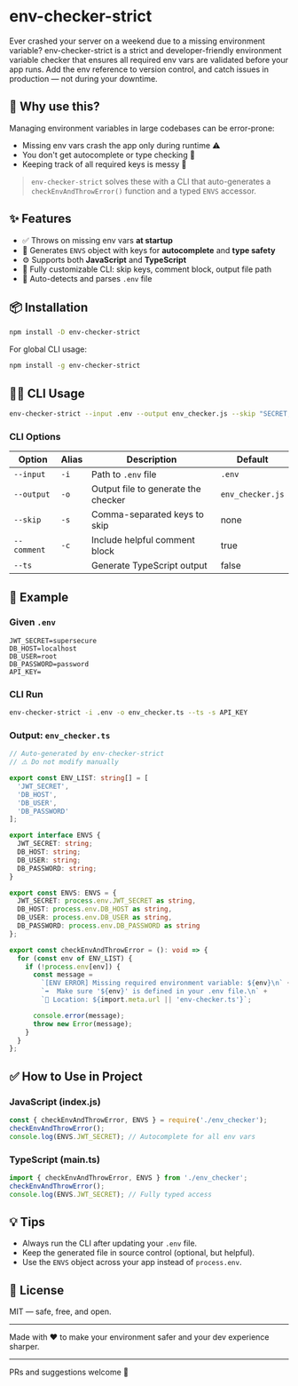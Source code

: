 # env-checker-strict

Ever crashed your server on a weekend due to a missing environment variable? env-checker-strict is a strict and developer-friendly environment variable checker that ensures all required env vars are validated before your app runs. Add the env reference to version control, and catch issues in production — not during your downtime.

## 🚀 Why use this?

Managing environment variables in large codebases can be error-prone:

- Missing env vars crash the app only during runtime ⚠️
- You don't get autocomplete or type checking 🧠
- Keeping track of all required keys is messy 📝

> `env-checker-strict` solves these with a CLI that auto-generates a `checkEnvAndThrowError()` function and a typed `ENVS` accessor.

## ✨ Features

- ✅ Throws on missing env vars **at startup**
- 🧠 Generates `ENVS` object with keys for **autocomplete** and **type safety**
- ⚙️ Supports both **JavaScript** and **TypeScript**
- 🧪 Fully customizable CLI: skip keys, comment block, output file path
- 📄 Auto-detects and parses `.env` file

## 📦 Installation

```bash
npm install -D env-checker-strict
```

For global CLI usage:

```bash
npm install -g env-checker-strict
```

## 🧑‍💻 CLI Usage

```bash
env-checker-strict --input .env --output env_checker.js --skip "SECRET,API_KEY" --ts
```

### CLI Options

| Option       | Alias | Description                                     | Default         |
|--------------|-------|-------------------------------------------------|-----------------|
| `--input`    | `-i`  | Path to `.env` file                            | `.env`          |
| `--output`   | `-o`  | Output file to generate the checker             | `env_checker.js`|
| `--skip`     | `-s`  | Comma-separated keys to skip                   | none            |
| `--comment`  | `-c`  | Include helpful comment block                  | true            |
| `--ts`       |       | Generate TypeScript output                     | false           |

## 🔧 Example

### Given `.env`

```env
JWT_SECRET=supersecure
DB_HOST=localhost
DB_USER=root
DB_PASSWORD=password
API_KEY=
```

### CLI Run

```bash
env-checker-strict -i .env -o env_checker.ts --ts -s API_KEY
```

### Output: `env_checker.ts`

```ts
// Auto-generated by env-checker-strict
// ⚠️ Do not modify manually

export const ENV_LIST: string[] = [
  'JWT_SECRET',
  'DB_HOST',
  'DB_USER',
  'DB_PASSWORD'
];

export interface ENVS {
  JWT_SECRET: string;
  DB_HOST: string;
  DB_USER: string;
  DB_PASSWORD: string;
}

export const ENVS: ENVS = {
  JWT_SECRET: process.env.JWT_SECRET as string,
  DB_HOST: process.env.DB_HOST as string,
  DB_USER: process.env.DB_USER as string,
  DB_PASSWORD: process.env.DB_PASSWORD as string
};

export const checkEnvAndThrowError = (): void => {
  for (const env of ENV_LIST) {
    if (!process.env[env]) {
      const message =
        `[ENV ERROR] Missing required environment variable: ${env}\n` +
        `➡️  Make sure '${env}' is defined in your .env file.\n` +
        `📄 Location: ${import.meta.url || 'env-checker.ts'}`;

      console.error(message);
      throw new Error(message);
    }
  }
};
```

## ✅ How to Use in Project

### JavaScript (index.js)
```js
const { checkEnvAndThrowError, ENVS } = require('./env_checker');
checkEnvAndThrowError();
console.log(ENVS.JWT_SECRET); // Autocomplete for all env vars
```

### TypeScript (main.ts)
```ts
import { checkEnvAndThrowError, ENVS } from './env_checker';
checkEnvAndThrowError();
console.log(ENVS.JWT_SECRET); // Fully typed access
```

## 💡 Tips

- Always run the CLI after updating your `.env` file.
- Keep the generated file in source control (optional, but helpful).
- Use the `ENVS` object across your app instead of `process.env`.

## 🪪 License

MIT — safe, free, and open.

---

Made with ❤️ to make your environment safer and your dev experience sharper.

---

PRs and suggestions welcome 🙌
